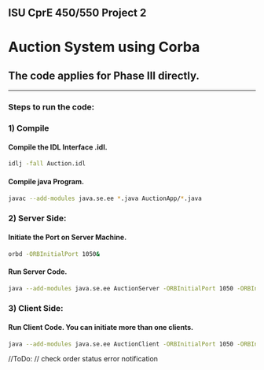 ## ISU CprE 450/550 Project 2
# Auction System using Corba
## The code applies for Phase III directly. 
---
### Steps to run the code:

### 1) Compile
#### Compile the IDL Interface .idl.
```bash
idlj -fall Auction.idl
```

####  Compile java Program.
```bash
javac --add-modules java.se.ee *.java AuctionApp/*.java
```

### 2) Server Side:
#### Initiate the Port on Server Machine.
```bash
orbd -ORBInitialPort 1050&
```
#### Run Server Code.
```bash
java --add-modules java.se.ee AuctionServer -ORBInitialPort 1050 -ORBInitialHost localhost&
```
### 3) Client Side:
#### Run Client Code. You can initiate more than one clients.
```bash
java --add-modules java.se.ee AuctionClient -ORBInitialPort 1050 -ORBInitialHost localhost
```

//ToDo: 
// check order status error notification